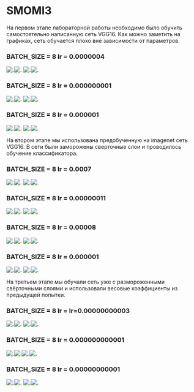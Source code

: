# SMOMI3

На первом этапе лабораторной работы необходимо было обучить самостоятельно написанную сеть VGG16.
Как можно заметить на графиках, сеть обучается плохо вне зависимости от параметров.

 ### BATCH_SIZE = 8  lr = 0.0000004 

![.](https://github.com/VictoriaIL/SMOMI3/blob/master/1%D1%8D%D1%82%D0%B0%D0%BF/A_train_3.PNG)![.](https://github.com/VictoriaIL/SMOMI3/blob/master/1%D1%8D%D1%82%D0%B0%D0%BF/A_val_3.PNG)
![.](https://github.com/VictoriaIL/SMOMI3/blob/master/1%D1%8D%D1%82%D0%B0%D0%BF/L_train_3.PNG)![.](https://github.com/VictoriaIL/SMOMI3/blob/master/1%D1%8D%D1%82%D0%B0%D0%BF/L_val_3.PNG)

### BATCH_SIZE = 8   lr = 0.000000001

![.](https://github.com/VictoriaIL/SMOMI3/blob/master/1%D1%8D%D1%82%D0%B0%D0%BF/A_train_1.PNG)![.](https://github.com/VictoriaIL/SMOMI3/blob/master/1%D1%8D%D1%82%D0%B0%D0%BF/A_val_1.PNG)
![.](https://github.com/VictoriaIL/SMOMI3/blob/master/1%D1%8D%D1%82%D0%B0%D0%BF/L_train_1.PNG)![.](https://github.com/VictoriaIL/SMOMI3/blob/master/1%D1%8D%D1%82%D0%B0%D0%BF/L_val_1.PNG)

### BATCH_SIZE = 8   lr = 0.000001

![.](https://github.com/VictoriaIL/SMOMI3/blob/master/1%D1%8D%D1%82%D0%B0%D0%BF/A_train_3.PNG)![.](https://github.com/VictoriaIL/SMOMI3/blob/master/1%D1%8D%D1%82%D0%B0%D0%BF/A_val_3.PNG)
![.](https://github.com/VictoriaIL/SMOMI3/blob/master/1%D1%8D%D1%82%D0%B0%D0%BF/L_train_3.PNG)![.](https://github.com/VictoriaIL/SMOMI3/blob/master/1%D1%8D%D1%82%D0%B0%D0%BF/L_val_3.PNG)


На втором этапе мы использована предобученную на imagenet сеть VGG16. В сети были заморожены сверточные слои и проводилось обучение классификатора.

### BATCH_SIZE = 8   lr = 0.0007

![.](https://github.com/VictoriaIL/SMOMI3/blob/master/2%D1%8D%D1%82%D0%B0%D0%BF/A_train_3.PNG)![.](https://github.com/VictoriaIL/SMOMI3/blob/master/2%D1%8D%D1%82%D0%B0%D0%BF/A_val_3.PNG)
![.](https://github.com/VictoriaIL/SMOMI3/blob/master/2%D1%8D%D1%82%D0%B0%D0%BF/L_train_3.PNG)![.](https://github.com/VictoriaIL/SMOMI3/blob/master/2%D1%8D%D1%82%D0%B0%D0%BF/L_val_3.PNG)

### BATCH_SIZE = 8   lr = 0.00000011

![.](https://github.com/VictoriaIL/SMOMI3/blob/master/2%D1%8D%D1%82%D0%B0%D0%BF/A_train_1.PNG)![.](https://github.com/VictoriaIL/SMOMI3/blob/master/2%D1%8D%D1%82%D0%B0%D0%BF/A_val_1.PNG)
![.](https://github.com/VictoriaIL/SMOMI3/blob/master/2%D1%8D%D1%82%D0%B0%D0%BF/L_train_1.PNG)![.](https://github.com/VictoriaIL/SMOMI3/blob/master/2%D1%8D%D1%82%D0%B0%D0%BF/L_val_1.PNG)

### BATCH_SIZE = 8   lr = 0.00008

![.](https://github.com/VictoriaIL/SMOMI3/blob/master/2%D1%8D%D1%82%D0%B0%D0%BF/A_train_2.PNG)![.](https://github.com/VictoriaIL/SMOMI3/blob/master/2%D1%8D%D1%82%D0%B0%D0%BF/A_val_2.PNG)
![.](https://github.com/VictoriaIL/SMOMI3/blob/master/2%D1%8D%D1%82%D0%B0%D0%BF/L_train_2.PNG)![.](https://github.com/VictoriaIL/SMOMI3/blob/master/2%D1%8D%D1%82%D0%B0%D0%BF/L_val_2.PNG)

### BATCH_SIZE = 8   lr = 0.000001

![.](https://github.com/VictoriaIL/SMOMI3/blob/master/2%D1%8D%D1%82%D0%B0%D0%BF/A_train_4.PNG)![.](https://github.com/VictoriaIL/SMOMI3/blob/master/2%D1%8D%D1%82%D0%B0%D0%BF/A_val_4.PNG)
![.](https://github.com/VictoriaIL/SMOMI3/blob/master/2%D1%8D%D1%82%D0%B0%D0%BF/L_train_4.PNG)![.](https://github.com/VictoriaIL/SMOMI3/blob/master/2%D1%8D%D1%82%D0%B0%D0%BF/L_val_4.PNG)


На третьем этапе мы обучали сеть уже с размороженными свёрточными слоями и использовали весовые коэффициенты из предыдущей попытки.

### BATCH_SIZE = 8   lr = lr=0.00000000003

![.](https://github.com/VictoriaIL/SMOMI3/blob/master/3%D1%8D%D1%82%D0%B0%D0%BF/A_train_3.PNG)![.](https://github.com/VictoriaIL/SMOMI3/blob/master/3%D1%8D%D1%82%D0%B0%D0%BF/A_val_3.PNG)
![.](https://github.com/VictoriaIL/SMOMI3/blob/master/3%D1%8D%D1%82%D0%B0%D0%BF/L_train_3.PNG)![.](https://github.com/VictoriaIL/SMOMI3/blob/master/3%D1%8D%D1%82%D0%B0%D0%BF/L_val_3.PNG)

### BATCH_SIZE = 8   lr = 0.000000000001

![.](https://github.com/VictoriaIL/SMOMI3/blob/master/3%D1%8D%D1%82%D0%B0%D0%BF/A_train_2.PNG)![.](https://github.com/VictoriaIL/SMOMI3/blob/master/3%D1%8D%D1%82%D0%B0%D0%BF/A_val_2.PNG)![.](https://github.com/VictoriaIL/SMOMI3/blob/master/3%D1%8D%D1%82%D0%B0%D0%BF/L_train_2.PNG)![.](https://github.com/VictoriaIL/SMOMI3/blob/master/3%D1%8D%D1%82%D0%B0%D0%BF/L_val_2.PNG)

### BATCH_SIZE = 8   lr = 0.00000000001
![.](https://github.com/VictoriaIL/SMOMI3/blob/master/3%D1%8D%D1%82%D0%B0%D0%BF/A_train_1.PNG)![.](https://github.com/VictoriaIL/SMOMI3/blob/master/3%D1%8D%D1%82%D0%B0%D0%BF/A_val_1.PNG)
![.](https://github.com/VictoriaIL/SMOMI3/blob/master/3%D1%8D%D1%82%D0%B0%D0%BF/L_train_1.PNG)![.](https://github.com/VictoriaIL/SMOMI3/blob/master/3%D1%8D%D1%82%D0%B0%D0%BF/L_val_1.PNG)






